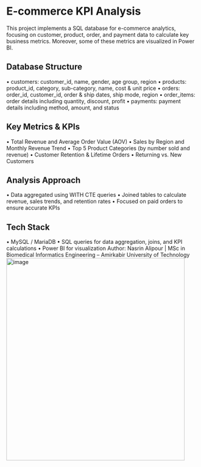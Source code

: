 # E-commerce KPI Analysis

This project implements a SQL database for e-commerce analytics, focusing on customer, product, order, and payment data to calculate key business metrics. Moreover, some of these metrics are visualized in Power BI.

## Database Structure
•	customers: customer_id, name, gender, age group, region
•	products: product_id, category, sub-category, name, cost & unit price
•	orders: order_id, customer_id, order & ship dates, ship mode, region
•	order_items: order details including quantity, discount, profit
•	payments: payment details including method, amount, and status

## Key Metrics & KPIs
•	Total Revenue and Average Order Value (AOV)
•	Sales by Region and Monthly Revenue Trend
•	Top 5 Product Categories (by number sold and revenue)
•	Customer Retention & Lifetime Orders
•	Returning vs. New Customers

## Analysis Approach
•	Data aggregated using WITH CTE queries
•	Joined tables to calculate revenue, sales trends, and retention rates
•	Focused on paid orders to ensure accurate KPIs

## Tech Stack
•	MySQL / MariaDB
•	SQL queries for data aggregation, joins, and KPI calculations
•	Power BI for visualization
Author: Nasrin Alipour | MSc in Biomedical Informatics Engineering – Amirkabir University of Technology
<img width="468" height="530" alt="image" src="https://github.com/user-attachments/assets/c6d653c7-827d-4274-8996-bffbb33530eb" />

